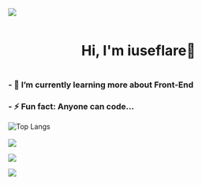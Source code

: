<!--horizontal divider(gradiant)-->
<img src="https://user-images.githubusercontent.com/73097560/115834477-dbab4500-a447-11eb-908a-139a6edaec5c.gif">

<!--h1 without bottom border-->
<div id="user-content-toc">
  <ul align="center">
    <summary><h1 style="display: inline-block">Hi, I'm iuseflare👋</h1></summary>
  </ul>
</div>

### - 🌱 I’m currently learning more about Front-End
### - ⚡ Fun fact: Anyone can code...

![Top Langs](https://github-readme-stats-git-masterrstaa-rickstaa.vercel.app/api/top-langs/?username=iuseflare&layout=compact&theme=dark)
<br><br>
<img src="https://skillicons.dev/icons?i=git,github,html,js,linux,py,vscode&perline=14" />
  
[![](https://visitcount.itsvg.in/api?id=iuseflare&icon=3&color=6)](https://visitcount.itsvg.in)

<img src="https://user-images.githubusercontent.com/73097560/115834477-dbab4500-a447-11eb-908a-139a6edaec5c.gif">
